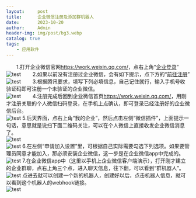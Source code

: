 ```yaml
---
layout:     post
title:      企业微信注册及添加群机器人
date:       2023-10-20
author:     Admin
header-img: img/post/bg3.webp
catalog: true
tags:
    - 应用软件
---
```

&emsp;&emsp;1.打开企业微信官网<a name = "ref1" href="https://work.weixin.qq.com/">https://work.weixin.qq.com/</a>，点右上角“<a name = "ref1" href="https://work.weixin.qq.com/wework_admin/loginpage_wx?from=myhome">企业登录</a>”
<br>![test](https://img.locyoo.com/1009.jpg)
&emsp;&emsp;2.如果以前没有注册过企业微信，会有如下提示，点下方的“<a name = "ref1" href="https://work.weixin.qq.com/wework_admin/register_wx?from=myhome">前往注册</a>”
<br>![test](https://img.locyoo.com/1010.png)
&emsp;&emsp;3.根据腾讯要求，填写下列必填信息，自己记住就行，输入手机号收验证码即可注册一个未验证的企业微信。
<br>![test](https://img.locyoo.com/1011.jpg)
&emsp;&emsp;4.注册完成后回到企业微信首页<a name = "ref1" href="https://work.weixin.qq.com/">https://work.weixin.qq.com/</a>，用刚才注册关联的个人微信扫码登录，在手机上点确认，即可登录已经注册好的企业微信后台。
<br>![test](https://img.locyoo.com/1012.jpg)
5.后天界面，点右上角“我的企业”，然后点击左侧“微信插件”，上面提示一句话，意思就是说扫下面二维码关注，可以在个人微信上直接收发企业微信消息了。
<br>![test](https://img.locyoo.com/1013.jpg)
<br>![test](https://img.locyoo.com/1014.jpg)
6.在左侧“申请加入设置”里，可根据自己实际需要勾选下列选项。如果要管理员同意才能加入，那必须安装企业微信，这一步是在企业微信app中完成的。
<br>![test](https://img.locyoo.com/1015.jpg)
7.在企业微信app中（这里以手机上企业微信客户端演示），打开刚才建立的企业群聊，点右上角三个点，进入聊天信息，往下翻，可以看到“群机器人”。
<br>![test](https://img.locyoo.com/1016.jpg)
点进去就可以创建一个新的机器人，创建好以后，点击机器人信息，就可以看到这个机器人的webhook链接。
<br>![test](https://img.locyoo.com/1017.png)
